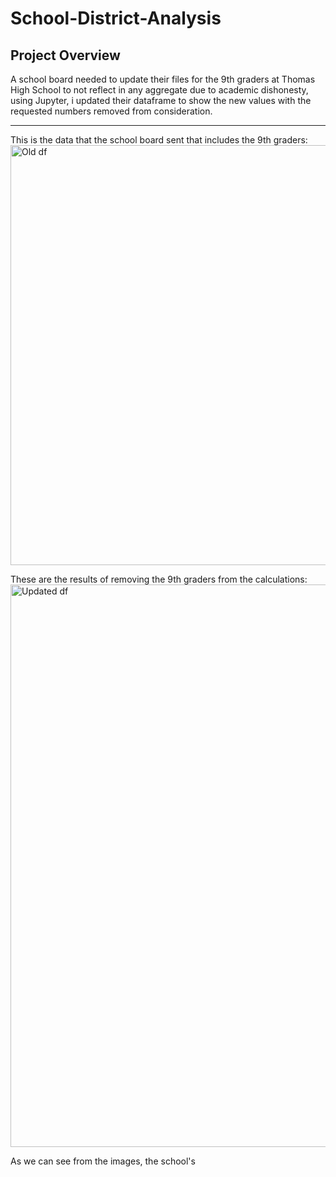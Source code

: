 # School-District-Analysis
## Project Overview
A school board needed to update their files for the 9th graders at Thomas High School to not reflect in any aggregate due to academic dishonesty, using Jupyter, i updated their dataframe to show the new values with the requested numbers removed from consideration.

---

This is the data that the school board sent that includes the 9th graders:
<img width="672" alt="Old df" src="https://user-images.githubusercontent.com/71742174/97386223-5f251880-18a1-11eb-8e63-c40aaad9f9f6.png">

These are the results of removing  the 9th graders from the calculations:
<img width="900" alt="Updated df" src="https://user-images.githubusercontent.com/71742174/97386062-05bce980-18a1-11eb-96fe-36d672ce53d4.png">
 
 As we can see from the images, the school's
